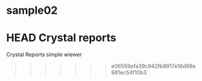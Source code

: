 # sample02
HEAD
Crystal reports
=======
Crystal Reports simple wiewer
>>>>>>> e06559efa39c942fb8917e16d98e881ec54f10b3
